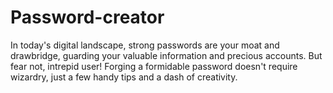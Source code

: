 # Password-creator
In today's digital landscape, strong passwords are your moat and drawbridge, guarding your valuable information and precious accounts. But fear not, intrepid user! Forging a formidable password doesn't require wizardry, just a few handy tips and a dash of creativity.
